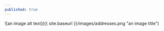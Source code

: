 ```yaml
---
published: true
---
```

![an image alt text]({{ site.baseurl }}/images/addresses.png "an image title")

